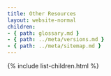 ```yaml
---
title: Other Resources
layout: website-normal
children:
- { path: glossary.md }
- { path: ../meta/versions.md }
- { path: ../meta/sitemap.md }
---
```


{% include list-children.html %}
